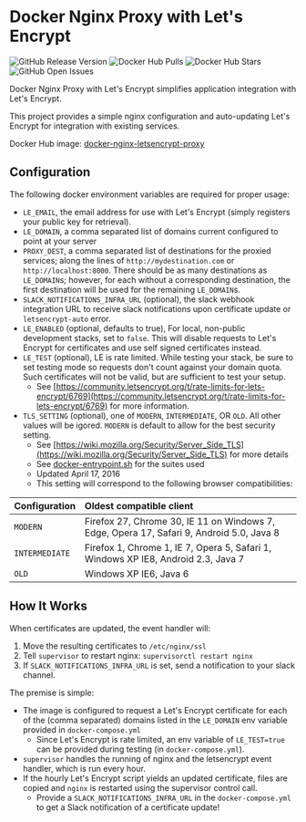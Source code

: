 Docker Nginx Proxy with Let's Encrypt
=====================================

![GitHub Release Version](https://img.shields.io/github/release/annixa/docker-nginx-letsencrypt-proxy.svg)
![Docker Hub Pulls](https://img.shields.io/docker/pulls/annixa/docker-nginx-letsencrypt-proxy.svg)
![Docker Hub Stars](https://img.shields.io/docker/stars/annixa/docker-nginx-letsencrypt-proxy.svg)
![GitHub Open Issues](https://img.shields.io/github/issues/annixa/docker-nginx-letsencrypt-proxy.svg)

Docker Nginx Proxy with Let's Encrypt simplifies application integration with Let's Encrypt.

This project provides a simple nginx configuration and auto-updating Let's Encrypt for integration with existing services. 

Docker Hub image: [docker-nginx-letsencrypt-proxy](https://hub.docker.com/r/annixa/docker-nginx-letsencrypt-proxy/)

Configuration
-------------

The following docker environment variables are required for proper usage:
- `LE_EMAIL`, the email address for use with Let's Encrypt (simply registers your public key for retrieval).
- `LE_DOMAIN`, a comma separated list of domains current configured to point at your server
- `PROXY_DEST`, a comma separated list of destinations for the proxied services; along the lines of `http://mydestination.com` or `http://localhost:8000`. There should be as many destinations as `LE_DOMAIN`s; however, for each without a corresponding destination, the first destination will be used for the remaining `LE_DOMAIN`s.
- `SLACK_NOTIFICATIONS_INFRA_URL` (optional), the slack webhook integration URL to receive slack notifications upon certificate update or `letsencrypt-auto` error.
- `LE_ENABLED` (optional, defaults to true), For local, non-public development stacks, set to `false`. This will disable requests to Let's Encrypt for certificates and use self signed certificates instead.
- `LE_TEST` (optional), LE is rate limited. While testing your stack, be sure to set testing mode so requests don't count against your domain quota. Such certificates will not be valid, but are sufficient to test your setup.
  - See [https://community.letsencrypt.org/t/rate-limits-for-lets-encrypt/6769](https://community.letsencrypt.org/t/rate-limits-for-lets-encrypt/6769) for more information.
- `TLS_SETTING` (optional), one of `MODERN`, `INTERMEDIATE`, OR `OLD`. All other values will be igored. `MODERN` is default to allow for the best security setting.
  - See [https://wiki.mozilla.org/Security/Server_Side_TLS](https://wiki.mozilla.org/Security/Server_Side_TLS) for more details
  - See [docker-entrypoint.sh](https://github.com/Annixa/docker-nginx-letsencrypt-proxy/blob/master/docker-entrypoint.sh) for the suites used
  - Updated April 17, 2016
  - This setting will correspond to the following browser compatibilities:
  
| Configuration | Oldest compatible client | 
| ------------- |:------------------------|
| `MODERN` | Firefox 27, Chrome 30, IE 11 on Windows 7, Edge, Opera 17, Safari 9, Android 5.0, Java 8 |
| `INTERMEDIATE` |	Firefox 1, Chrome 1, IE 7, Opera 5, Safari 1, Windows XP IE8, Android 2.3, Java 7 |
| `OLD` |	Windows XP IE6, Java 6 | 

How It Works
------------

When certificates are updated, the event handler will:

1. Move the resulting certificates to `/etc/nginx/ssl`
1. Tell `supervisor` to restart nginx: `supervisorctl restart nginx`
1. If `SLACK_NOTIFICATIONS_INFRA_URL` is set, send a notification to your slack channel.

The premise is simple:

- The image is configured to request a Let's Encrypt certificate for each of the (comma separated) domains listed in the `LE_DOMAIN` env variable provided in `docker-compose.yml`
  - Since Let's Encrypt is rate limited, an env variable of `LE_TEST=true` can be provided during testing (in `docker-compose.yml`).
- `supervisor` handles the running of nginx and the letsencrypt event handler, which is run every hour.
- If the hourly Let's Encrypt script yields an updated certificate, files are copied and `nginx` is restarted using the supervisor control call.
  - Provide a `SLACK_NOTIFICATIONS_INFRA_URL` in the `docker-compose.yml` to get a Slack notification of a certificate update!
